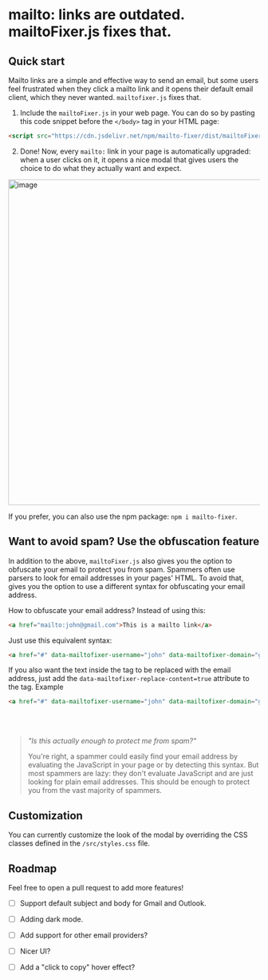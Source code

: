 # mailto: links are outdated. mailtoFixer.js fixes that.


## Quick start

Mailto links are a simple and effective way to send an email, but some users feel frustrated when they click a mailto link and it opens their default email client, which they never wanted. `mailtofixer.js` fixes that.

1. Include the `mailtoFixer.js` in your web page. You can do so by pasting this code snippet before the `</body>` tag in your HTML page:
```html
<script src="https://cdn.jsdelivr.net/npm/mailto-fixer/dist/mailtoFixer.min.js"></script>
```
2. Done! Now, every `mailto:` link in your page is automatically upgraded: when a user clicks on it, it opens a nice modal that gives users the choice to do what they actually want and expect.
<img width="652" alt="image" src="https://github.com/Emahhh/mailtoFixer.js/assets/27818313/a33a6b42-87ed-4364-83cf-95652a0e4597">

<br>

If you prefer, you can also use the npm package: `npm i mailto-fixer`.

## Want to avoid spam? Use the obfuscation feature
In addition to the above, `mailtoFixer.js` also gives you the option to obfuscate your email to protect you from spam.
Spammers often use parsers to look for email addresses in your pages' HTML. To avoid that, gives you the option to use a different syntax for obfuscating your email address.

How to obfuscate your email address?
Instead of using this:
```html
<a href="mailto:john@gmail.com">This is a mailto link</a>
```

Just use this equivalent syntax:
```html
<a href="#" data-mailtofixer-username="john" data-mailtofixer-domain="gmail.com">This is an obfuscated mailto link</a>
```
If you also want the text inside the <a> tag to be replaced with the email address, just add the `data-mailtofixer-replace-content=true` attribute to the <a> tag. Example

```html
<a href="#" data-mailtofixer-username="john" data-mailtofixer-domain="gmail.com" data-mailtofixer-replace-content="true">This text will be replaced with the email address</a>
```
<br>
<br>


> *"Is this actually enough to protect me from spam?"*
> 
> You're right, a spammer could easily find your email address by evaluating the JavaScript in your page or by detecting this syntax. But most spammers are lazy: they don't evaluate JavaScript and are just looking for plain email addresses. This should be enough to protect you from the vast majority of spammers.

## Customization

You can currently customize the look of the modal by overriding the CSS classes defined in the `/src/styles.css` file.


## Roadmap

Feel free to open a pull request to add more features!

- [ ] Support default subject and body for Gmail and Outlook.
- [ ] Adding dark mode.
- [ ] Add support for other email providers?
- [ ] Nicer UI?
- [ ] Add a "click to copy" hover effect?


